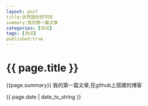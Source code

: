 ```yaml
---
layout: post
title:世界因你而不同
summary:我的第一篇文章
categories: [测试]
tags: [测试]
published:true
---
```

# {{ page.title }} #

{{page.summary}}
我的第一篇文章,在github上搭建的博客

{{ page.date | date_to_string  }}
